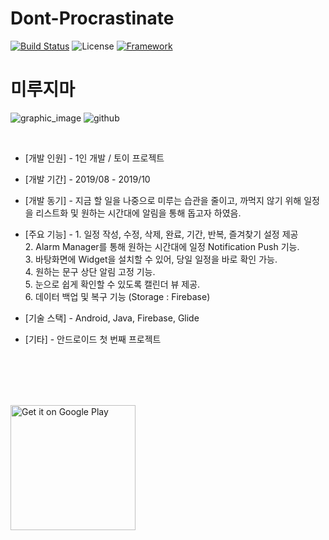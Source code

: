 # Dont-Procrastinate

[![Build Status](https://img.shields.io/badge/build-completed-success)](https://github.com/tmdgh1592/Dont-Procrastinate/)
![License](https://img.shields.io/apm/l/vim-mode?color=yellowgreen)
[![Framework](https://img.shields.io/badge/framework-android-green)](https://developer.android.com/)

# 미루지마


![graphic_image](https://user-images.githubusercontent.com/56534241/140594919-fdb7030d-7f75-428f-a773-5864e897c3d7.png)
![github](https://user-images.githubusercontent.com/56534241/140595912-6daf868c-9e10-439c-855a-682bae3b313d.png)

<br/>

+ [개발 인원] - 1인 개발 / 토이 프로젝트

+ [개발 기간] - 2019/08 - 2019/10

+ [개발 동기] - 지금 할 일을 나중으로 미루는 습관을 줄이고, 까먹지 않기 위해 일정을 리스트화 및 원하는 시간대에 알림을 통해 돕고자 하였음.


+ [주요 기능] - 1. 일정 작성, 수정, 삭제, 완료, 기간, 반복, 즐겨찾기 설정 제공<br/>
               2. Alarm Manager를 통해 원하는 시간대에 일정 Notification Push 기능.<br/>
               3. 바탕화면에 Widget을 설치할 수 있어, 당일 일정을 바로 확인 가능.<br/>
               4. 원하는 문구 상단 알림 고정 기능.<br/>
               5. 눈으로 쉽게 확인할 수 있도록 캘린더 뷰 제공.<br/>
               6. 데이터 백업 및 복구 기능 (Storage : Firebase)<br/>


+ [기술 스택] - Android, Java, Firebase, Glide

+ [기타] - 안드로이드 첫 번째 프로젝트

<br/>
<br/>



<br/>
<br/>

<a href="https://play.google.com/store/apps/details?id=com.app.buna.dontdelay"><img alt="Get it on Google Play" src="https://play.google.com/intl/en_us/badges/images/generic/en_badge_web_generic.png" width="200px"/></a>
